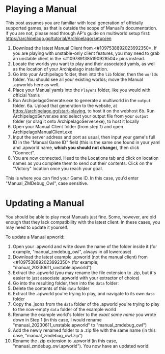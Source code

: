 # Playing a Manual
This post assumes you are familiar with local generation of officially supported games, as that is outside the scope of Manual's documentation.
If you are not, please read through AP's guide on multiworld setup first: https://archipelago.gg/tutorial/Archipelago/setup/en

1. Download the latest Manual Client from <#1097538892023992350>. If you are playing with unstable-only client features, you may need to grab an unstable client in the <#1097891385190928504> pins instead.
2. Locate the worlds you want to play and their associated yamls, as well as the location of your Archipelago installation.
3. Go into your Archipelago folder, then into the `lib` folder, then the `worlds` folder. You should see all your existing worlds; move the Manual .apworlds here as well.
4. Place your Manual yamls into the `Players` folder, like you would with official Yamls
5. Run ArchipelagoGenerate.exe to generate a multiworld in the `output` folder.
6a. Upload that generation to the website, at https://archipelago.gg/start-playing, to host it on the webhost
6b. Run ArchipelagoServer.exe and select your output file from your `output` folder (or drag it onto ArchipelagoServer.exe), to host it locally
7. Open your Manual Client folder (from step 1) and open ArchipelagoManualClient.exe
8. Input the server address and port as usual, then input your game's full ID in the "Manual Game ID" field (this is the same one found in your yaml and .apworld name, **which you should not change**), then click "Connect".
9. You are now connected. Head to the Locations tab and click on location names as you complete them to send out their contents. Click on the "Victory" location once you reach your goal.

This is where you can find your Game ID.
In this case, you'd enter "Manual_ZMDebug_Owl", case sensitive.

# Updating a Manual
You should be able to play most Manuals just fine. Some, however, are old enough that they lack compatibility with the latest client. In these cases, you may need to update it yourself.

To update a Manual apworld:
1. Open your .apworld and write down the name of the folder inside it (for example, "manual_zmdebug_owl", always in all lowercase)
2. Download the latest example .apworld (not the manual client) from <#1097538892023992350> (for example, "manual_20230611_unstable.apworld")
3. Extract the .apworld (you may rename the file extension to .zip, but it's easier to just associate .apworld with your extractor of choice)
4. Go into the resulting folder, then into the `data` folder:
5. Delete the contents of this `data` folder
6. Extract the .apworld you're trying to play, and navigate to its own `data` folder
7. Copy the .jsons from the `data` folder of the .apworld you're trying to play to the now-empty `data` folder of the example world
8. Rename the example world's folder to the _exact same name_ you wrote down in Step 1 (in this case, I would rename "manual_20230611_unstable.apworld" to "manual_zmdebug_owl")
9. Add the newly renamed folder to a .zip file with the same name (in this case, "manual_zmdebug_owl.zip")
10. Rename the .zip extension to .apworld (in this case, "manual_zmdebug_owl.apworld"). You now have an updated world.
